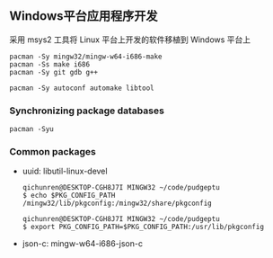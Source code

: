 ---
---

## Windows平台应用程序开发

采用 msys2 工具将 Linux 平台上开发的软件移植到 Windows 平台上

    pacman -Sy mingw32/mingw-w64-i686-make
    pacman -Ss make i686
    pacman -Sy git gdb g++
    
    pacman -Sy autoconf automake libtool
    
### Synchronizing package databases 

    pacman -Syu

### Common packages

* uuid: libutil-linux-devel

      qichunren@DESKTOP-CGH8J7I MINGW32 ~/code/pudgeptu
      $ echo $PKG_CONFIG_PATH
      /mingw32/lib/pkgconfig:/mingw32/share/pkgconfig

      qichunren@DESKTOP-CGH8J7I MINGW32 ~/code/pudgeptu
      $ export PKG_CONFIG_PATH=$PKG_CONFIG_PATH:/usr/lib/pkgconfig

* json-c:  mingw-w64-i686-json-c




